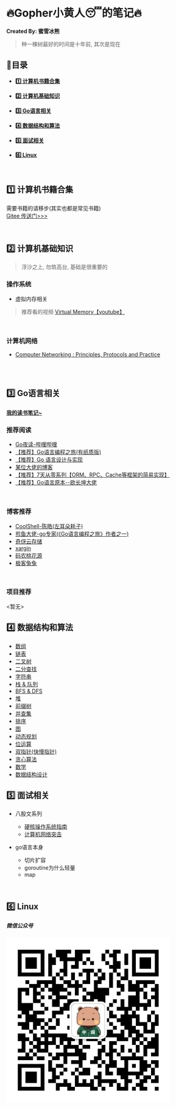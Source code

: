 # :fire:Gopher小黄人:sleeping:的笔记:fire:

**Created By: 蜜雪冰熊**

> 种一棵树最好的时间是十年前, 其次是现在
## :blue_book:目录

- **<a href="#books">:one: 计算机书籍合集</a>**

- **<a href="#basic">:two: 计算机基础知识</a>**

- **<a href="#go">:three: Go语言相关</a>**

- **<a href="#algorithm">:four: 数据结构和算法</a>**

- **<a href="#interview">:five: 面试相关</a>**

- **<a href="#linux">:six: Linux </a>**
<br>

## <a name="books">:one: 计算机书籍合集</a>

需要书籍的请移步(其实也都是常见书籍)
<br>
[Gitee 传送门>>>](https://gitee.com/wdy_go/CS-Books)

<br>

## <a name="basic">:two: 计算机基础知识</a>

> 浮沙之上, 勿筑高台, 基础是很重要的<br>
### 操作系统

- 虚拟内存相关

> 推荐看的视频 [Virtual Memory【youtube】](https://youtube.com/playlist?list=PLiwt1iVUib9s2Uo5BeYmwkDFUh70fJPxX)

<br>

### 计算机网络

- [Computer Networking : Principles, Protocols and Practice](https://www.computer-networking.info/2nd/html/)
<br>
<br>

## <a name="go">:three: Go语言相关</a>

#### [我的读书笔记~](https://github.com/code4EE/yun-notes/tree/main/set_of_notes/my_golang_notes)

### 推荐阅读

- [Go夜读-哔哩哔哩](https://space.bilibili.com/326749661?from=search&seid=1752206758356276456)
- [【推荐】Go语言编程之旅(有纸质版)](https://golang2.eddycjy.com/)
- [【推荐】Go 语言设计与实现](https://draveness.me/golang/)
- [某位大佬的博客](https://mojotv.cn/404#Go%E8%BF%9B%E9%98%B6)
- [【推荐】7天从零系列【ORM、RPC、Cache等框架的简易实现】](https://geektutu.com/post/gee.html)
- [【推荐】Go语言原本--欧长坤大佬](https://golang.design/under-the-hood/)
<br>

### 博客推荐

- [CoolShell-陈皓(左耳朵耗子)](https://coolshell.cn/featured)
- [煎鱼大佬-go专家(《Go语言编程之旅》作者之一)](https://eddycjy.com/)
- [奇伢云存储](https://www.qiyacloud.cn/)
- [xargin](https://xargin.com/)
- [码农桃花源](https://qcrao.com/)
- [极客兔兔](https://geektutu.com/)
<br>

### 项目推荐
<暂无>

## <a name="algorithm">:four: 数据结构和算法</a>

- [数组](https://github.com/code4EE/yun-notes/tree/main/set_of_notes/algorithm-notes/%E6%95%B0%E7%BB%84)
- [链表](https://github.com/code4EE/yun-notes/tree/main/set_of_notes/algorithm-notes/%E9%93%BE%E8%A1%A8)
- [二叉树](https://github.com/code4EE/yun-notes/tree/main/set_of_notes/algorithm-notes/%E4%BA%8C%E5%8F%89%E6%A0%91)
- [二分查找](https://github.com/code4EE/yun-notes/tree/main/set_of_notes/algorithm-notes/%E4%BA%8C%E5%88%86%E6%9F%A5%E6%89%BE)
- [字符串](https://github.com/code4EE/yun-notes/tree/main/set_of_notes/algorithm-notes/%E5%AD%97%E7%AC%A6%E4%B8%B2)
- [栈 & 队列](https://github.com/code4EE/yun-notes/tree/main/set_of_notes/algorithm-notes/%E6%A0%88%26%E9%98%9F%E5%88%97)
- [BFS & DFS](https://github.com/code4EE/yun-notes/tree/main/set_of_notes/algorithm-notes/BFS%26DFS)
- [堆](https://github.com/code4EE/yun-notes/tree/main/set_of_notes/algorithm-notes/%E5%A0%86)
- [前缀树](https://github.com/code4EE/yun-notes/tree/main/set_of_notes/algorithm-notes/%E5%89%8D%E7%BC%80%E6%A0%91)
- [并查集](https://github.com/code4EE/yun-notes/tree/main/set_of_notes/algorithm-notes/%E5%B9%B6%E6%9F%A5%E9%9B%86)
- [排序](https://github.com/code4EE/yun-notes/tree/main/set_of_notes/algorithm-notes/%E6%8E%92%E5%BA%8F)
- [图](https://github.com/code4EE/yun-notes/tree/main/set_of_notes/algorithm-notes/%E5%9B%BE)
- [动态规划](https://github.com/code4EE/yun-notes/tree/main/set_of_notes/algorithm-notes/%E5%8A%A8%E6%80%81%E8%A7%84%E5%88%92)
- [位运算](https://github.com/code4EE/yun-notes/tree/main/set_of_notes/algorithm-notes/%E4%BD%8D%E8%BF%90%E7%AE%97)
- [双指针(快慢指针)](https://github.com/code4EE/yun-notes/tree/main/set_of_notes/algorithm-notes/%E5%8F%8C%E6%8C%87%E9%92%88)
- [贪心算法](https://github.com/code4EE/yun-notes/tree/main/set_of_notes/algorithm-notes/%E8%B4%AA%E5%BF%83%E7%AE%97%E6%B3%95)
- [数学](https://github.com/code4EE/yun-notes/tree/main/set_of_notes/algorithm-notes/%E6%95%B0%E5%AD%A6)
- [数据结构设计](https://github.com/code4EE/yun-notes/tree/main/set_of_notes/algorithm-notes/%E6%95%B0%E6%8D%AE%E7%BB%93%E6%9E%84%E8%AE%BE%E8%AE%A1)
## <a name="interview">:five: 面试相关</a>

- 八股文系列
  - [硬核操作系统指南](https://leetcode-cn.com/leetbook/read/awesome-os-guide/ey5x72/)
  - [计算机网络突击](https://leetcode-cn.com/leetbook/detail/networks-interview-highlights/)

- go语言本身
  - 切片扩容
  - goroutine为什么轻量
  - map

<br>

## <a name="linux">:six: Linux</a>


##### 微信公众号

![微信公众号:go学习](https://github.com/code4EE/yun-notes/blob/main/resources/images/weixin_golearning.jpg)